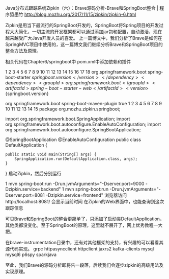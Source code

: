 Java分布式跟踪系统Zipkin（六）：Brave源码分析-Brave和SpringBoot整合 | 程序猿墨竹 http://blog.mozhu.org/2017/11/15/zipkin/zipkin-6.html

Zipkin是用当下最流行的SpringBoot开发的，SpringBoot将Spring项目的开发过程大大简化，一切主流的开发框架都可以通过添加jar包和配置，自动激活，现在越来越受广大Java开发人员的喜爱。
上一篇博文中，我们分析了Brave是如何在SpringMVC项目中使用的，这一篇博文我们继续分析Brave和SpringBoot项目的整合方法及原理。

相关代码在Chapter6/springboot中
pom.xml中添加依赖和插件

1
2
3
4
5
6
7
8
9
10
11
12
13
14
15
16
17
18
<dependency>
    <groupId>org.springframework.boot</groupId>
    <artifactId>spring-boot-starter</artifactId>
    <version>${springboot.version}</version>
</dependency>
<dependency>
    <groupId>org.springframework.boot</groupId>
    <artifactId>spring-boot-starter-web</artifactId>
    <version>${springboot.version}</version>
</dependency>

<plugin>
    <groupId>org.springframework.boot</groupId>
    <artifactId>spring-boot-maven-plugin</artifactId>
    <configuration>
        <fork>true</fork>
    </configuration>
</plugin>
1
2
3
4
5
6
7
8
9
10
11
12
13
14
15
package org.mozhu.zipkin.springboot;

import org.springframework.boot.SpringApplication;
import org.springframework.boot.autoconfigure.EnableAutoConfiguration;
import org.springframework.boot.autoconfigure.SpringBootApplication;

@SpringBootApplication
@EnableAutoConfiguration
public class DefaultApplication {

    public static void main(String[] args) {
        SpringApplication.run(DefaultApplication.class, args);
    }

}
启动Zipkin，然后分别运行

1
mvn spring-boot:run -Drun.jvmArguments="-Dserver.port=9000 -Dzipkin.service=backend"
1
mvn spring-boot:run -Drun.jvmArguments="-Dserver.port=8081 -Dzipkin.service=frontend"
浏览器访问 http://localhost:8081/ 会显示当前时间
在Zipkin的Web界面中，也能查询到这次跟踪信息

可见Brave和SpringBoot的整合更简单了，只添加了启动类DefaultApplication，其他类都没变化。至于SpringBoot的原理，这里就不展开了，网上优秀教程一大把。

在brave-instrumentation目录中，还有对其他框架的支持，有兴趣的可以看看其源代码实现。
grpc
httpasyncclient
httpclient
jaxrs2
kafka-clients
mysql
mysql6
p6spy
sparkjava

至此，我们Brave的源码分析即将告一段落，后续我们会逐步zipkin的高级用法及实现原理。